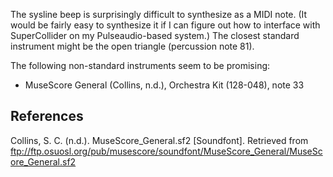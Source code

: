 The sysline beep is surprisingly difficult to synthesize as a MIDI note.
(It would be fairly easy to synthesize it if I can figure out how
to interface with SuperCollider on my Pulseaudio-based system.)
The closest standard instrument might be the open triangle (percussion note 81).

The following non-standard instruments seem to be promising:

- MuseScore General (Collins, n.d.), Orchestra Kit (128-048), note 33

References
----------
Collins, S. <span title=Christian>C.</span> (n.d.). MuseScore_General.sf2 [Soundfont].
Retrieved from ftp://ftp.osuosl.org/pub/musescore/soundfont/MuseScore_General/MuseScore_General.sf2
